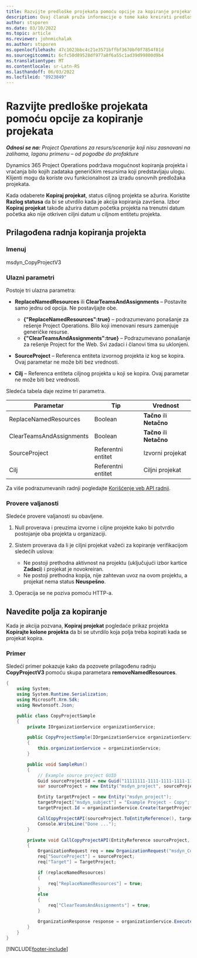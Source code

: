 ```yaml
---
title: Razvijte predloške projekata pomoću opcije za kopiranje projekata
description: Ovaj članak pruža informacije o tome kako kreirati predloške projekata pomoću prilagođene radnje Kopiranje projekta.
author: stsporen
ms.date: 03/10/2022
ms.topic: article
ms.reviewer: johnmichalak
ms.author: stsporen
ms.openlocfilehash: 47c1023bbc4c21e3571bffbf3670bf0f7854f81d
ms.sourcegitcommit: 6cfc50d89528df977a8f6a55c1ad39d99800d9b4
ms.translationtype: MT
ms.contentlocale: sr-Latn-RS
ms.lasthandoff: 06/03/2022
ms.locfileid: "8923849"
---
```

# <a name="develop-project-templates-with-copy-project"></a>Razvijte predloške projekata pomoću opcije za kopiranje projekata

_**Odnosi se na:** Project Operations za resurs/scenarije koji nisu zasnovani na zalihama, laganu primenu – od pogodbe do profakture_

Dynamics 365 Project Operations podržava mogućnost kopiranja projekta i vraćanja bilo kojih zadataka generičkim resursima koji predstavljaju ulogu. Klijenti mogu da koriste ovu funkcionalnost za izradu osnovnih predložaka projekata.

Kada odaberete **Kopiraj projekat**, status ciljnog projekta se ažurira. Koristite **Razlog statusa** da bi se utvrdilo kada je akcija kopiranja završena. Izbor **Kopiraj projekat** takođe ažurira datum početka projekta na trenutni datum početka ako nije otkriven ciljni datum u ciljnom entitetu projekta.

## <a name="copy-project-custom-action"></a>Prilagođena radnja kopiranja projekta

### <a name="name"></a>Imenuj 

msdyn\_CopyProjectV3

### <a name="input-parameters"></a>Ulazni parametri

Postoje tri ulazna parametra:

- **ReplaceNamedResources** ili **ClearTeamsAndAssignments** – Postavite samo jednu od opcija. Ne postavljajte obe.

    - **\{"ReplaceNamedResources":true\}** – podrazumevano ponašanje za rešenje Project Operations. Bilo koji imenovani resurs zamenjuje generičke resurse.
    - **\{"ClearTeamsAndAssignments":true\}** – Podrazumevano ponašanje za rešenje Project for the Web. Svi zadaci i članovi tima su uklonjeni.

- **SourceProject** – Referenca entiteta izvornog projekta iz kog se kopira. Ovaj parametar ne može biti bez vrednosti.
- **Cilj** – Referenca entiteta ciljnog projekta u koji se kopira. Ovaj parametar ne može biti bez vrednosti.

Sledeća tabela daje rezime tri parametra.

| Parametar                | Tip             | Vrednost                 |
|--------------------------|------------------|-----------------------|
| ReplaceNamedResources    | Boolean          | **Tačno** ili **Netačno** |
| ClearTeamsAndAssignments | Boolean          | **Tačno** ili **Netačno** |
| SourceProject            | Referentni entitet | Izvorni projekat    |
| Cilj                   | Referentni entitet | Ciljni projekat    |

Za više podrazumevanih radnji pogledajte [Korišćenje veb API radnji](/powerapps/developer/common-data-service/webapi/use-web-api-actions).

### <a name="validations"></a>Provere valjanosti

Sledeće provere valjanosti su obavljene.

1. Null proverava i preuzima izvorne i ciljne projekte kako bi potvrdio postojanje oba projekta u organizaciji.
2. Sistem proverava da li je ciljni projekat važeći za kopiranje verifikacijom sledećih uslova:

    - Ne postoji prethodna aktivnost na projektu (uključujući izbor kartice **Zadaci**) i projekat je novokreiran.
    - Ne postoji prethodna kopija, nije zahtevan uvoz na ovom projektu, a projekat nema status **Neuspešno**.

3. Operacija se ne poziva pomoću HTTP-a.

## <a name="specify-fields-to-copy"></a>Navedite polja za kopiranje

Kada je akcija pozvana, **Kopiraj projekat** pogledaće prikaz projekta **Kopirajte kolone projekta** da bi se utvrdilo koja polja treba kopirati kada se projekat kopira.

### <a name="example"></a>Primer

Sledeći primer pokazuje kako da pozovete prilagođenu radnju **CopyProjectV3** pomoću skupa parametara **removeNamedResources**.

```C#
{
    using System;
    using System.Runtime.Serialization;
    using Microsoft.Xrm.Sdk;
    using Newtonsoft.Json;

    public class CopyProjectSample
    {
        private IOrganizationService organizationService;

        public CopyProjectSample(IOrganizationService organizationService)
        {
            this.organizationService = organizationService;
        }

        public void SampleRun()
        {
            // Example source project GUID
            Guid sourceProjectId = new Guid("11111111-1111-1111-1111-111111111111");
            var sourceProject = new Entity("msdyn_project", sourceProjectId);

            Entity targetProject = new Entity("msdyn_project");
            targetProject["msdyn_subject"] = "Example Project - Copy";
            targetProject.Id = organizationService.Create(targetProject);

            CallCopyProjectAPI(sourceProject.ToEntityReference(), targetProject.ToEntityReference(), copyOption, true, false);
            Console.WriteLine("Done ...");
        }

        private void CallCopyProjectAPI(EntityReference sourceProject, EntityReference TargetProject, bool replaceNamedResources = true, bool clearTeamsAndAssignments = false)
        {
            OrganizationRequest req = new OrganizationRequest("msdyn_CopyProjectV3");
            req["SourceProject"] = sourceProject;
            req["Target"] = TargetProject;

            if (replaceNamedResources)
            {
                req["ReplaceNamedResources"] = true;
            }
            else
            {
                req["ClearTeamsAndAssignments"] = true;
            }

            OrganizationResponse response = organizationService.Execute(req);
        }
    }
}
```

[!INCLUDE[footer-include](../includes/footer-banner.md)]
